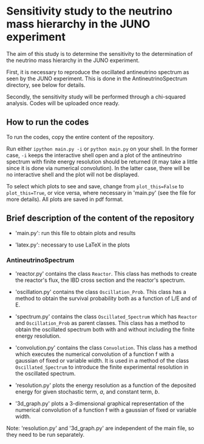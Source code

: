 # Sensitivity study to the neutrino mass hierarchy in the JUNO experiment

The aim of this study is to determine the sensitivity to the determination of the neutrino mass hierarchy in the JUNO experiment.

First, it is necessary to reproduce the oscillated antineutrino spectrum as seen by the JUNO experiment. This is done in the AntineutrinoSpectrum directory, see below for details.

Secondly, the sensitivity study will be performed through a chi-squared analysis. Codes will be uploaded once ready.

## How to run the codes

To run the codes, copy the entire content of the repository. 

Run either ```ipython main.py -i``` or ```python main.py``` on your shell.
In the former case, ```-i``` keeps the interactive shell open and a plot of the antineutrino spectrum with finite energy resolution should be returned (it may take a little since it is done via numerical convolution).
In the latter case, there will be no interactive shell and the plot will not be displayed. 

To select which plots to see and save, change from ```plot_this=False``` to ```plot_this=True```, or vice versa, where necessary in 'main.py' (see the file for more details).
All plots are saved in pdf format.

## Brief description of the content of the repository

* 'main.py': run this file to obtain plots and results

* 'latex.py': necessary to use LaTeX in the plots

### AntineutrinoSpectrum

* 'reactor.py' contains the class ```Reactor```.
This class has methods to create the reactor's flux, the IBD cross section and the reactor's spectrum.

* 'oscillation.py' contains the class ```Oscillation_Prob```.
This class has a method to obtain the survival probability both as a function of L/E and of E.

* 'spectrum.py' contains the class ```Oscillated_Spectrum``` which has ```Reactor``` and ```Oscillation_Prob``` as parent classes.
This class has a method to obtain the oscillated spectrum both with and without including the finite energy resolution.

* 'convolution.py' contains the class ```Convolution```.
This class has a method which executes the numerical convolution of a function f with a gaussian of fixed or variable width.
It is used in a method of the class ```Oscillated_Spectrum``` to introduce the finite experimental resolution in the oscillated spectrum.

* 'resolution.py' plots the energy resolution as a function of the deposited energy for given stochastic term, _a_, and constant term, _b_.

* '3d_graph.py' plots a 3-dimensional graphical representation of the numerical convolution of a function f with a gaussian of fixed or variable width.

Note: 'resolution.py' and '3d_graph.py' are independent of the main file, so they need to be run separately.
